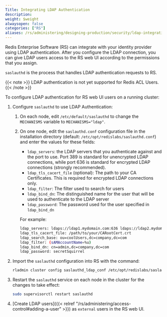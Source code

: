 ```yaml
---
Title: Integrating LDAP Authentication
description:
weight: $weight
alwaysopen: false
categories: ["RS"]
aliases: /rs/administering/designing-production/security/ldap-integration/
---
```

Redis Enterprise Software (RS) can integrate with your identity provider using LDAP authentication.
After you configure the LDAP connection, you can give LDAP users access to the RS web UI according to the permissions that you assign.

`saslauthd` is the process that handles LDAP authentication requests to RS.

{{< note >}}
LDAP authentication is not yet supported for Redis ACL Users.
{{< /note >}}

To configure LDAP authentication for RS web UI users on a running cluster:

1. Configure `saslauthd` to use LDAP Authentication:
    1. On each node, edit `/etc/default/saslauthd` to change the `MECHANISMS` variable to `MECHANISMS="ldap"`.
    1. On one node, edit the `saslauthd.conf` configuration file in the installation directory (default: `/etc/opt/redislabs/saslauthd.conf`) and enter the values for these fields:

        - `ldap_servers`: the LDAP servers that you authenticate against and the port to use. Port 389 is standard for unencrypted LDAP connections, while port 636 is standard for encrypted LDAP connections (strongly recommended).
        - `ldap_tls_cacert_file` (optional): The path to your CA Certificates. This is required for encrypted LDAP connections only.
        - `ldap_filter`: The filter used to search for users
        - `ldap_bind_dn`: The distinguished name for the user that will be used to authenticate to the LDAP server
        - `ldap_password`: The password used for the user specified in `ldap_bind_dn`

        For example:

        ```sh
        ldap_servers: ldaps://ldap1.mydomain.com:636 ldaps://ldap2.mydomain.com:636
        ldap_tls_cacert_file: /path/to/your/CARootCert.crt
        ldap_search_base: ou=coolUsers,dc=company,dc=com
        ldap_filter: (sAMAccountName=%u)
        ldap_bind_dn: cn=admin,dc=company,dc=com
        ldap_password: secretSquirrel
        ```

1. Import the `saslauthd` configuration into RS with the command:

    ```sh
    rladmin cluster config saslauthd_ldap_conf /etc/opt/redislabs/saslauthd.conf
    ```

1. Restart the `saslauthd` service on each node in the cluster for the changes to take effect: 

    ```sh
    sudo supervisorctl restart saslauthd
    ```
    
1. [Create LDAP users]({{< relref "/rs/administering/access-control#adding-a-user" >}}) as `external` users in the RS web UI.
